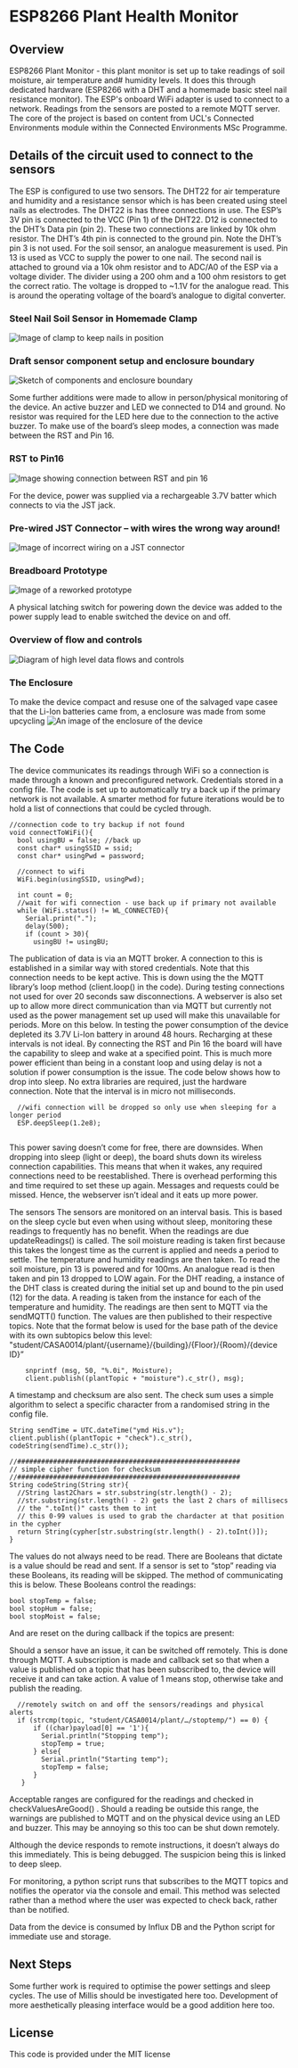 # ESP8266 Plant Health Monitor
## Overview
 ESP8266 Plant Monitor - this plant monitor is set up to take readings of soil moisture, air temperature and# humidity levels. It does this through dedicated hardware (ESP8266 with a DHT and a homemade basic steel nail resistance monitor). The ESP's onboard WiFi adapter is used to connect to a network. Readings from the sensors are posted to a remote MQTT server. The core of the project is based on content from UCL's Connected Environments module within the Connected Environments MSc Programme.
 

 ## Details of the circuit used to connect to the sensors
The ESP is configured to use two sensors. The DHT22 for air temperature and humidity and a resistance sensor which is has been created using steel nails as electrodes. 
The DHT22 is has three connections in use. The ESP’s 3V pin is connected to the VCC (Pin 1) of the DHT22. D12 is connected to the DHT’s Data pin (pin 2). These two connections are linked by 10k ohm resistor. The DHT’s 4th pin is connected to the ground pin. Note the DHT’s pin 3 is not used.
For the soil sensor, an analogue measurement is used. Pin 13 is used as VCC to supply the power to one nail. The second nail is attached to ground via a 10k ohm resistor and to ADC/A0 of the ESP via a voltage divider. The divider using a 200 ohm and a 100 ohm resistors to get the correct ratio. The voltage is dropped to ~1.1V for the analogue read. This is around the operating voltage of the board’s analogue to digital converter.
### Steel Nail Soil Sensor in Homemade Clamp
<img src="./img/Clamp.jpg" alt="Image of clamp to keep nails in position" title="Nail Clamp">



### Draft sensor component setup and enclosure boundary
<img src="./img/PMComponents.jpg" alt="Sketch of components and enclosure boundary" title="Device Components">

Some further additions were made to allow in person/physical monitoring of the device. An active buzzer and LED we connected to D14 and ground. No resistor was required for the LED here due to the connection to the active buzzer.
To make use of the board’s sleep modes, a connection was made between the RST and Pin 16.
### RST to Pin16
<img src="./img/RST_to_PIN16.jpg" alt="Image showing connection between RST and pin 16" title="Low Power Connection">


For the device, power was supplied via a rechargeable 3.7V batter which connects to via the JST jack. 
### Pre-wired JST Connector – with wires the wrong way around!
<img src="./img/JSTConnection.jpg" alt="Image of incorrect wiring on a JST connector" title="JST Wires Wrong Way Around">

### Breadboard Prototype
<img src="./img/BreadboardProto.jpg" alt="Image of a reworked prototype" title="Breadboard mock-up">

A physical latching switch for powering down the device was added to the power supply lead to enable switched the device on and off.

### Overview of flow and controls
<img src="./img/PMDataFlows.jpg" alt="Diagram of high level data flows and controls" title="System Data Flows">

### The Enclosure
To make the device compact and resuse one of the salvaged vape casee that the Li-Ion batteries came from, a enclosure was made from some upcycling
<img src="./img/Enclosure.jpg" alt="An image of the enclosure of the device" title="Device Enclosure">

## The Code
The device communicates its readings through WiFi so a connection is made through a known and preconfigured network. Credentials stored in a config file. The code is set up to automatically try a back up if the primary network is not available. A smarter method for future iterations would be to hold a list of connections that could be cycled through. 

```
//connection code to try backup if not found
void connectToWiFi(){
  bool usingBU = false; //back up
  const char* usingSSID = ssid;
  const char* usingPwd = password;

  //connect to wifi
  WiFi.begin(usingSSID, usingPwd);
  
  int count = 0;
  //wait for wifi connection - use back up if primary not available
  while (WiFi.status() != WL_CONNECTED){
    Serial.print(".");
    delay(500);
    if (count > 30){
      usingBU != usingBU;
```
The publication of data is via an MQTT broker. A connection to this is established in a similar way with stored credentials. Note that this connection needs to be kept active. This is down using the the MQTT library’s loop method (client.loop() in the code). During testing connections not used for over 20 seconds saw disconnections.
A webserver is also set up to allow more direct communication than via MQTT but currently not used as the power management set up used will make this unavailable for periods. More on this below.
In testing the power consumption of the device depleted its 3.7V Li-Ion battery in around 48 hours. Recharging at these intervals is not ideal. By connecting the RST and Pin 16 the board will have the capability to sleep and wake at a specified point. This is much more power efficient than being in a constant loop and using delay is not a solution if power consumption is the issue.  The code below shows how to drop into sleep. No extra libraries are required, just the hardware connection. Note that the interval is in micro not milliseconds.   
```
  //wifi connection will be dropped so only use when sleeping for a longer period
  ESP.deepSleep(1.2e8); 
  
```
This power saving doesn’t come for free, there are downsides. When dropping into sleep (light or deep), the board shuts down its wireless connection capabilities. This means that when it wakes, any required connections need to be reestablished. There is overhead performing this and time required to set these up again. Messages and requests could be missed. Hence, the webserver isn’t ideal and it eats up more power.

The sensors 
The sensors are monitored on an interval basis. This is based on the sleep cycle but even when using without sleep, monitoring these readings to frequently has no benefit. When the readings are due updateReadings() is called. The soil moisture reading is taken first because this takes the longest time as the current is applied and needs a period to settle. The temperature and humidity readings are then taken. 
To read the soil moisture, pin 13 is powered and for 100ms. An analogue read is then taken and  pin 13 dropped to LOW again.
For the DHT reading, a instance of the DHT class is created during the initial set up and bound to the pin used (12) for the data. A reading is taken from the instance for each of the temperature and humidity.
The readings are then sent to MQTT via the sendMQTT() function. The values are then published to their respective topics. Note that the format below is used for the base path of the device with its own subtopics below this level:
"student/CASA0014/plant/{username}/{building}/{Floor}/{Room}/{device ID}”
```
    snprintf (msg, 50, "%.0i", Moisture);
    client.publish((plantTopic + "moisture").c_str(), msg);

```
 A timestamp and checksum are also sent. The check sum uses a simple algorithm to select a specific character from a randomised string in the config file.

```
String sendTime = UTC.dateTime("ymd His.v");
client.publish((plantTopic + "check").c_str(), codeString(sendTime).c_str());

//########################################################
// simple cipher function for checksum
//########################################################
String codeString(String str){
  //String last2Chars = str.substring(str.length() - 2);
  //str.substring(str.length() - 2) gets the last 2 chars of millisecs
  // the ".toInt()" casts them to int
  // this 0-99 values is used to grab the chardacter at that position in the cypher
  return String(cypher[str.substring(str.length() - 2).toInt()]);
}

```
The values do not always need to be read. There are Booleans that dictate is a value should be read and sent. If a sensor is set to “stop” reading via these Booleans, its reading will be skipped. The method of communicating this is below.
These Booleans control the readings:
```
bool stopTemp = false;
bool stopHum = false;
bool stopMoist = false;

```
And are reset on the during callback if the topics are present:

Should a sensor have an issue, it can be switched off remotely. This is done through MQTT. A subscription is made and callback set so that when a value is published on a topic that has been subscribed to, the device will receive it and can take action. A value of 1 means stop, otherwise take and publish the reading.
```
  //remotely switch on and off the sensors/readings and physical alerts
  if (strcmp(topic, "student/CASA0014/plant/…/stoptemp/") == 0) {
      if ((char)payload[0] == '1'){
        Serial.println("Stopping temp");
        stopTemp = true;
      } else{
        Serial.println("Starting temp");
        stopTemp = false;
      }
   } 

```

Acceptable ranges are configured for the readings and checked in checkValuesAreGood() . Should a reading be outside this range, the warnings are published to MQTT and on the physical device using an LED and buzzer. This may be annoying so this too can be shut down remotely.

Although the device responds to remote instructions, it doesn’t always do this immediately. This is being debugged. The suspicion being this is linked to deep sleep.

For monitoring, a python script runs that subscribes to the MQTT topics and notifies the operator via the console and email. This method was selected rather than a method where the user was expected to check back, rather than be notified.

Data from the device is consumed by Influx DB and the Python script for immediate use and storage.

## Next Steps
Some further work is required to optimise the power settings and sleep cycles. The use of Millis should be investigated here too.
Development of more aesthetically pleasing interface would be a good addition here too.

## License
This code is provided under the MIT license 


